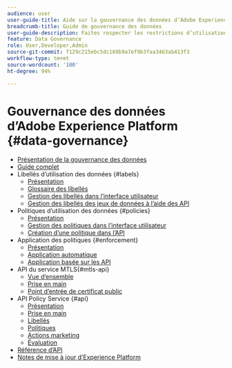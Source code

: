 ```yaml
---
audience: user
user-guide-title: Aide sur la gouvernance des données d’Adobe Experience Platform
breadcrumb-title: Guide de gouvernance des données
user-guide-description: Faites respecter les restrictions d’utilisation des données au moyen de libellés, d’actions marketing et de politiques de gouvernance.
feature: Data Governance
role: User,Developer,Admin
source-git-commit: f129c215ebc5dc169b9a7ef9b3faa3463ab413f3
workflow-type: tm+mt
source-wordcount: '100'
ht-degree: 94%

---
```



# Gouvernance des données d’Adobe Experience Platform {#data-governance}

* [Présentation de la gouvernance des données](home.md)
* [Guide complet](./e2e.md)
* Libellés d’utilisation des données {#labels}
   * [Présentation](labels/overview.md)
   * [Glossaire des libellés](labels/reference.md)
   * [Gestion des libellés dans l’interface utilisateur](labels/user-guide.md)
   * [Gestion des libellés des jeux de données à l’aide des API](labels/dataset-api.md)
* Politiques d’utilisation des données {#policies}
   * [Présentation](policies/overview.md)
   * [Gestion des politiques dans l’interface utilisateur](policies/user-guide.md)
   * [Création d’une politique dans l’API](policies/create.md)
* Application des politiques {#enforcement}
   * [Présentation](enforcement/overview.md)
   * [Application automatique](enforcement/auto-enforcement.md)
   * [Application basée sur les API](enforcement/api-enforcement.md)
* API du service MTLS{#mtls-api}
   * [Vue d’ensemble](mtls-api/overview.md)
   * [Prise en main](mtls-api/getting-started.md)
   * [Point d’entrée de certificat public](mtls-api/public-certificate-endpoint.md)
* API Policy Service {#api}
   * [Présentation](api/overview.md)
   * [Prise en main](api/getting-started.md)
   * [Libellés](api/labels.md)
   * [Politiques](api/policies.md)
   * [Actions marketing](api/marketing-actions.md)
   * [Évaluation](api/evaluation.md)
* [Référence d’API](https://www.adobe.io/experience-platform-apis/references/policy-service/)
* [Notes de mise à jour d’Experience Platform](https://experienceleague.adobe.com/fr/docs/experience-platform/release-notes/latest)